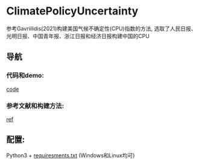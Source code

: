 # ClimatePolicyUncertainty  
参考Gavriilidis(2021)构建美国气候不确定性(CPU)指数的方法, 选取了人民日报、光明日报、中国青年报、浙江日报和经济日报构建中国的CPU

## 导航  
### 代码和demo:  
[code](https://github.com/HaoningChen/ClimatePolicyUncertainty/tree/main/code)  
### 参考文献和构建方法:  
[ref](https://github.com/HaoningChen/ClimatePolicyUncertainty/tree/main/ref)  

## 配置: 
Python3 + [requiresments.txt](https://github.com/HaoningChen/ClimatePolicyUncertainty/blob/main/requirements.txt) (Windows和Linux均可)
